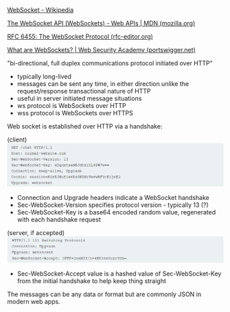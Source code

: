 [WebSocket - Wikipedia](https://en.wikipedia.org/wiki/WebSocket)

[The WebSocket API (WebSockets) - Web APIs | MDN (mozilla.org)](https://developer.mozilla.org/en-US/docs/Web/API/WebSockets_API)

[RFC 6455: The WebSocket Protocol (rfc-editor.org)](https://www.rfc-editor.org/rfc/rfc6455)

[What are WebSockets? | Web Security Academy (portswigger.net)](https://portswigger.net/web-security/websockets/what-are-websockets)

"bi-directional, full duplex communications protocol initiated over HTTP"

* typically long-lived
* messages can be sent any time, in either direction unlike the request/response transactional nature of HTTP
* useful in server initiated message situations
* ws protocol is WebSockets over HTTP
* wss protocol is WebSockets over HTTPS

Web socket is established over HTTP via a handshake:

(client)
![](../../_attachments/Pasted%20image%2020240401140915.png)
* Connection and Upgrade headers indicate a WebSocket handshake
* Sec-WebSocket-Version specifies protocol version - typically 13 (?)
* Sec-WebSocket-Key is a base64 encoded random value, regenerated with each handshake request

(server, if accepted)
![](../../_attachments/Pasted%20image%2020240401140938.png)
* Sec-WebSocket-Accept value is a hashed value of Sec-WebSocket-Key from the initial handshake to help keep thing straight


The messages can be any data or format but are commonly JSON in modern web apps.